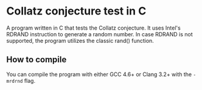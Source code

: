 # Collatz conjecture test in C

A program written in C that tests the Collatz conjecture. It uses Intel's RDRAND instruction to generate a random number. In case RDRAND is not supported, the program utilizes the classic rand() function. 

## How to compile

You can compile the program with either GCC 4.6+ or Clang 3.2+ with the `-mrdrnd` flag.
